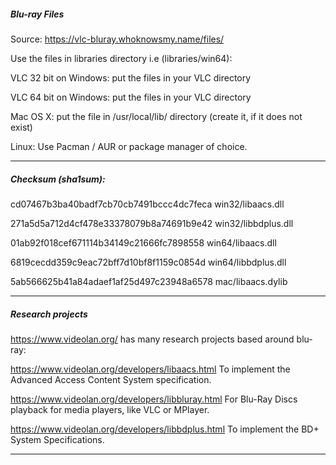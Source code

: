 ##### Blu-ray Files

Source:
https://vlc-bluray.whoknowsmy.name/files/

Use the files in libraries directory i.e (libraries/win64):


   VLC 32 bit on Windows: put the files in your VLC directory

   VLC 64 bit on Windows: put the files in your VLC directory
   
   Mac OS X: put the file in /usr/local/lib/ directory (create it, if it does not exist)
   
   Linux: Use Pacman / AUR or package manager of choice.

---

##### Checksum (sha1sum):

cd07467b3ba40badf7cb70cb7491bccc4dc7feca  win32/libaacs.dll

271a5d5a712d4cf478e33378079b8a74691b9e42  win32/libbdplus.dll

01ab92f018cef671114b34149c21666fc7898558  win64/libaacs.dll

6819cecdd359c9eac72bff7d10bf8f1159c0854d  win64/libbdplus.dll

5ab566625b41a84adaef1af25d497c23948a6578  mac/libaacs.dylib

---

#####  Research projects

https://www.videolan.org/ has many research projects based around blu-ray:

https://www.videolan.org/developers/libaacs.html
To implement the Advanced Access Content System specification.

https://www.videolan.org/developers/libbluray.html
For Blu-Ray Discs playback for media players, like VLC or MPlayer.

https://www.videolan.org/developers/libbdplus.html
To implement the BD+ System Specifications.

---
